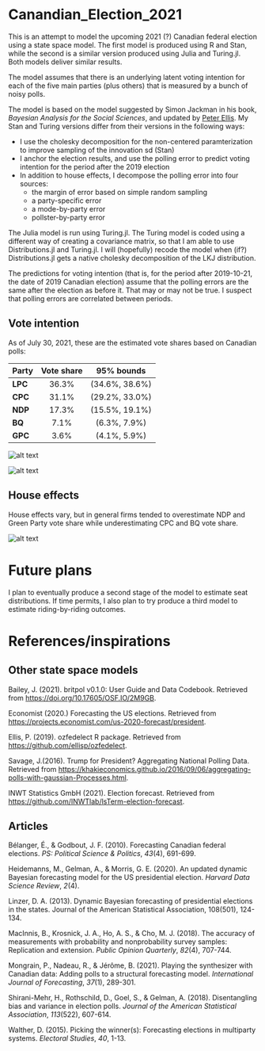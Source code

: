 # Canandian_Election_2021

This is an attempt to model the upcoming 2021 (?) Canadian federal election using a state space model.  The first model is produced using R and Stan, while the second is a similar version produced using Julia and Turing.jl. Both models deliver similar results.

The model assumes that there is an underlying latent voting intention for each of the five main parties (plus others) that is measured by a bunch of noisy polls.  

The model is based on the model suggested by Simon Jackman in his book, _Bayesian Analysis for the Social Sciences_, and updated by [Peter Ellis]( http://freerangestats.info/elections/oz-2019/index.html). My Stan and Turing versions differ from their versions in the following ways:  

* I use the cholesky decomposition for the non-centered paramterization to improve sampling of the innovation sd (Stan)
* I anchor the election results, and use the polling error to predict voting intention for the period after the 2019 election 
* In addition to house effects, I decompose the polling error into four sources:  
  * the margin of error based on simple random sampling 
  * a party-specific error
  * a mode-by-party error
  * pollster-by-party error

The Julia model is run using Turing.jl. The Turing model is coded using a different way of creating a covariance matrix, so that I am able to use Distributions.jl and Turing.jl. I will (hopefully) recode the model when (if?) Distributions.jl gets a native cholesky decomposition of the LKJ distribution.

The predictions for voting intention (that is, for the period after 2019-10-21, the date of 2019 Canadian election) assume that the polling errors are the same after the election as before it. That may or may not be true. I suspect that polling errors are correlated between periods.

## Vote intention
As of July 30, 2021, these are the estimated vote shares based on Canadian polls:

|**Party**    | **Vote share**  | **95% bounds**     |
|-------------|:---------------:|:------------------:|
|**LPC**      | 36.3%           | (34.6%, 38.6%)     |
|**CPC**      | 31.1%           | (29.2%, 33.0%)     |
|**NDP**      | 17.3%           | (15.5%, 19.1%)     |
|**BQ**       | 7.1%            | (6.3%, 7.9%)       |
|**GPC**      | 3.6%            | (4.1%, 5.9%)       |



![alt text](https://github.com/sjwild/Canandian_Election_2021/raw/main/can_vote_intention_2019_2021.png "Vote share of Canadian parties from 2019 to 2021.")



![alt text](https://github.com/sjwild/Canandian_Election_2021/raw/main/can_vote_intention_2015_2021.png "Vote share of Canadian parties from 2015 to 2021.")


## House effects
House effects vary, but in general firms tended to overestimate NDP and Green Party vote share while underestimating CPC and BQ vote share. 

![alt text](https://github.com/sjwild/Canandian_Election_2021/raw/main/house_effects_pollsters.png "House effects of Canadian polling firms from 2015 to 2021.")

# Future plans
I plan to eventually produce a second stage of the model to estimate seat distributions. If time permits, I also plan to try produce a third model to estimate riding-by-riding outcomes.



# References/inspirations

## Other state space models

Bailey, J. (2021). britpol v0.1.0: User Guide and Data Codebook. Retrieved from https://doi.org/10.17605/OSF.IO/2M9GB.  

Economist (2020.) Forecasting the US elections. Retrieved from https://projects.economist.com/us-2020-forecast/president. 

Ellis, P. (2019). ozfedelect R package. Retrieved from https://github.com/ellisp/ozfedelect.   

Savage, J.(2016). Trump for President? Aggregating National Polling Data. Retrieved from https://khakieconomics.github.io/2016/09/06/aggregating-polls-with-gaussian-Processes.html.  

INWT Statistics GmbH (2021). Election forecast. Retrieved from https://github.com/INWTlab/lsTerm-election-forecast.  

## Articles
Bélanger, É., & Godbout, J. F. (2010). Forecasting Canadian federal elections. _PS: Political Science & Politics_, _43_(4), 691-699.    

Heidemanns, M., Gelman, A., & Morris, G. E. (2020). An updated dynamic Bayesian forecasting model for the US presidential election. _Harvard Data Science Review_, _2_(4).  

Linzer, D. A. (2013). Dynamic Bayesian forecasting of presidential elections in the states. Journal of the American Statistical Association, 108(501), 124-134.   

MacInnis, B., Krosnick, J. A., Ho, A. S., & Cho, M. J. (2018). The accuracy of measurements with probability and nonprobability survey samples: Replication and extension. _Public Opinion Quarterly_, _82_(4), 707-744.  

Mongrain, P., Nadeau, R., & Jérôme, B. (2021). Playing the synthesizer with Canadian data: Adding polls to a structural forecasting model. _International Journal of Forecasting_, _37_(1), 289-301.   

Shirani-Mehr, H., Rothschild, D., Goel, S., & Gelman, A. (2018). Disentangling bias and variance in election polls. _Journal of the American Statistical Association_, _113_(522), 607-614.  

Walther, D. (2015). Picking the winner(s): Forecasting elections in multiparty systems. _Electoral Studies_, _40_, 1-13.  



